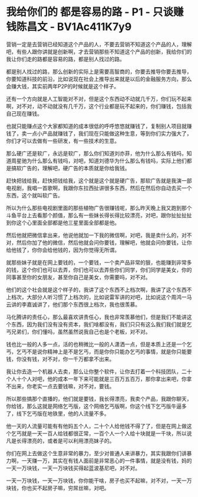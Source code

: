 # 我给你们的 都是容易的路 - P1 - 只谈赚钱陈昌文 - BV1Ac411K7y9

营销一定是去营销已经知道这个产品的人，不要去营销不知道这个产品的人，理解吧，有些人跟你讲就是创新啊，才去营销那些不知道这个产品的创新，我给你们的我让你们走的路都是容易的路，都是别人找过的路。

都是别人找过的路，那么创新的实际上是需要高智商的，你要去推导你要去推导，你要知道科技的前沿，比如说现在社会上推导出来就是以后的金融服务方向，那么会赚大钱，其实前两年P2P的时候就是这个样子。

还有一个方向就是人工智能对不对，但是这个东西动不动就几千万，你们玩不起来啊，对不对，动不动就没有几千万，这个行业都是玩不起来的，你们赚钱，包括我自己现在赚钱。

也就只能赚点这个大家都知道的成本很低的呼呼悠悠就赚钱了，复制别人项目就赚钱了，卖一点小产品就赚钱了，我们现在只能做这种生意，等到你们实力强大了，你们才可以去做有一些研发，有一些技术的生意。

那么硬广还是软广，永远是软广，那么你们知道刘亦菲，他为什么那么有钱吗，知道周星驰为什么那么有钱吗，对吧，知道刘德华为什么那么有钱吗，实际上他们都是搞软广告的，理解吧，硬广告的本质就是你给我钱。

赶快把钱给我，赶快把钱给我，这个就是这个就是硬广告，那软广告就是我演一部电视剧，我唱一首歌啊，我跟你东拉西扯讲很多东西，然后在然后你自动去买一个东西，这个就叫软广告。

所以为什么那些电视剧里面的那些植物广告很赚钱呢，那么昨天晚上我又跑到那个斗鱼平台上去看那个颜值，那么有一些妹长得长得比较漂亮，对吧，跟你扯扯扯扯到你这个心里面全部都是他三星里面全部都是他。

然后他就把微信拿出来，他说他就加一下我的微信啊，对吧，我是卖什么的，对不对，然后你加了他的微信，然后他就会问你要钱，理解吧，他就会问你要钱，让你给他钱了，你你会给他钱的，因为你觉得无所谓。

就那些妹子就是在网上要钱的，一个要钱，一个卖产品非常的狠，也能赚到非常多的钱，这个你们也可以去弄，你们也可以去弄些你们同学，你们同学是美女，你的同事甚至你的女朋友，甚至你自己是美女，你需要吗，对不对。

他们的这个社会就是这个样子的，我讲了这个东西不上档次啊，我讲了这个东西不上档次，大部分人听习惯了上档次的，比如说雷军讲的对吧，比如说这个周鸿一马云讲的李嘉诚讲了，他们那个东西很上档次，我也很羡慕。

马化腾讲的责任心，那么最喜欢讲责任心，我也非常羡慕他们，但是我们不能讲这个东西，因为我们没有没有资本，我们啥都没有，我们只只有这么我们我们就是乞丐兄弟们，你们懂吗，虽然虽然说我自己也是个老板，对不对。

钱也比一般的人多一点，活的也稍微比一般的人潇洒一点，但是本质上还是一个乞丐，乞丐不是说你精神上是不是乞丐，而是你你只能办乞丐的事情，就是你只能要钱，你没有钱，对不对，你一千万都拿不出来。

我让你去造一个机器人去卖，那么让你整个软件，让你去打着一个科技团队，二十个人十个人对吧，他的成本一年下来可能就是三百万五百万，那你拿出来吧，你拿不出来，你老实一点去要钱嘛，对不对，要钱。

所以那些搞那个直播的，他们就是要钱，我长得漂亮，我卖个产品，我跟你聊天，你给钱，那么这就是网络乞丐版，这个网络乞丐版啊，你这个线下乞丐版牛逼多了，线下乞丐版在地铁里，他的人流量不多。

他一天的人流量可能有有他妈五个人，二十个人给他钱不得了了，但是在网上做这个乞丐就是一天一百人给钱都很正常，一百个人一个人给十块就是一千块，所以说凡是长得漂亮的，或者是可以利用漂亮妹子的。

你们在网上去做这个生意非常的暴力，至少对普通人来讲暴力，其实我跟你们讲暴力啊，一天赚一万，其实在有钱人面前是非常恶心的一件事情，就是没有钱，妈的一天一万块钱，一天一万块钱买得起蓝波基尼吧，对不对。

一天一万块钱，一天一万块钱，你你能干啥，房子也买不起嘛，对不对，一天一万块钱，你也买不起房子嘛，穷屌丝嘛，对吧。

